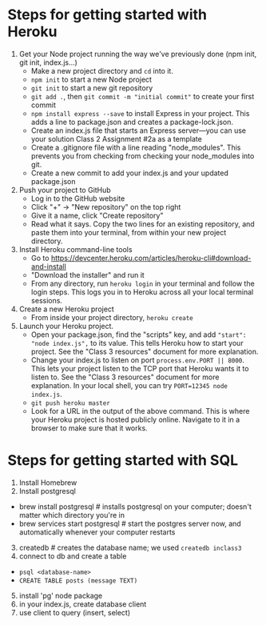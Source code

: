 # Steps for getting started with Heroku
1. Get your Node project running the way we've previously done (npm init, git init, index.js...)
    - Make a new project directory and `cd` into it.
    - `npm init` to start a new Node project
    - `git init` to start a new git repository
    - `git add .`, then `git commit -m "initial commit"` to create your first commit
    - `npm install express --save` to install Express in your project. This adds a line to package.json and creates a package-lock.json.
    - Create an index.js file that starts an Express server—you can use your solution Class 2 Assignment #2a as a template
    - Create a .gitignore file with a line reading "node_modules". This prevents you from checking from checking your node_modules into git.
    - Create a new commit to add your index.js and your updated package.json
1. Push your project to GitHub
    - Log in to the GitHub website
    - Click "+" -> "New repository" on the top right
    - Give it a name, click "Create repository"
    - Read what it says. Copy the two lines for an existing repository, and paste them into your terminal, from within your new project directory.
1. Install Heroku command-line tools
    - Go to https://devcenter.heroku.com/articles/heroku-cli#download-and-install
    - "Download the installer" and run it
    - From any directory, run `heroku login` in your terminal and follow the login steps. This logs you in to Heroku across all your local terminal sessions.
1. Create a new Heroku project
    - From inside your project directory, `heroku create`
1. Launch your Heroku project.
    - Open your package.json, find the "scripts" key, and add `"start": "node index.js",` to its value. This tells Heroku how to start your project. See the "Class 3 resources" document for more explanation.
    - Change your index.js to listen on port `process.env.PORT || 8000`. This lets your project listen to the TCP port that Heroku wants it to listen to. See the "Class 3 resources" document for more explanation. In your local shell, you can try `PORT=12345 node index.js`.
    - `git push heroku master`
    - Look for a URL in the output of the above command. This is where your Heroku project is hosted publicly online. Navigate to it in a browser to make sure that it works. 


# Steps for getting started with SQL

1. Install Homebrew
2. Install postgresql
 * brew install postgresql # installs postgresql on your computer; doesn't matter which directory you're in
 * brew services start postgresql # start the postgres server now, and automatically whenever your computer restarts
3. createdb <database-name> # creates the database name; we used `createdb inclass3`
4. connect to db and create a table
 * `psql <database-name>`
 * `CREATE TABLE posts (message TEXT)`
5. install 'pg' node package
6. in your index.js, create database client
7. use client to query (insert, select)
